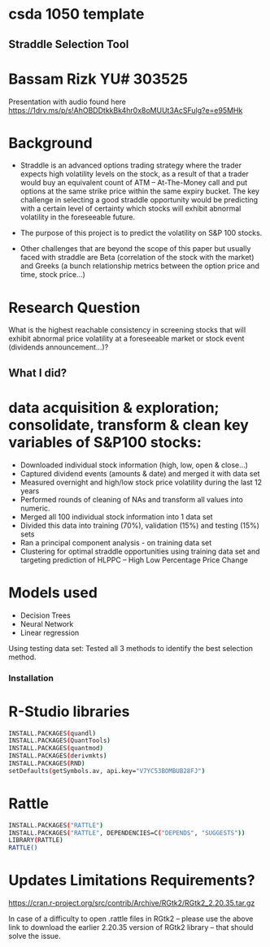 # csda 1050 template
## Straddle Selection Tool
# Bassam Rizk YU# 303525

Presentation with audio found here https://1drv.ms/p/s!AhOBDDtkkBk4hr0x8oMUUt3AcSFulg?e=e95MHk 

# Background
* Straddle is an advanced options trading strategy where the trader expects high volatility levels on the stock, as a result of that a trader would buy an equivalent count of ATM – At-The-Money call and put options at the same strike price within the same expiry bucket.
The key challenge in selecting a good straddle opportunity would be predicting with a certain level of certainty which stocks will exhibit abnormal volatility in the foreseeable future.

* The purpose of this project is to predict the volatility on S&P 100 stocks.

* Other challenges that are beyond the scope of this paper but usually faced with straddle are Beta (correlation of the stock with the market) and Greeks (a bunch relationship metrics between the option price and time, stock price...)

# Research Question
What is the highest reachable consistency in screening stocks that will exhibit abnormal price volatility at a foreseeable market or stock event (dividends announcement…)? 

## What I did?
# data acquisition & exploration; consolidate, transform & clean key variables of S&P100 stocks:
* Downloaded individual stock information (high, low, open & close…)
* Captured dividend events (amounts & date) and merged it with data set
* Measured overnight and high/low stock price volatility during the last 12 years
* Performed rounds of cleaning of NAs and transform all values into numeric.
* Merged all 100 individual stock information into 1 data set
* Divided this data into training (70%), validation (15%) and testing (15%) sets
* Ran a principal component analysis - on training data set
* Clustering for optimal straddle opportunities using training data set and targeting prediction of HLPPC – High Low Percentage Price Change

# Models used
* Decision Trees
* Neural Network
* Linear regression

Using testing data set: Tested all 3 methods to identify the best selection method.

### Installation
# R-Studio libraries
```sh
INSTALL.PACKAGES(quandl)
INSTALL.PACKAGES(QuantTools)
INSTALL.PACKAGES(quantmod)
INSTALL.PACKAGES(derivmkts)
INSTALL.PACKAGES(RND)
setDefaults(getSymbols.av, api.key="V7YC53BOMBUB28FJ")
```

# Rattle

```sh
INSTALL.PACKAGES("RATTLE")
INSTALL.PACKAGES("RATTLE", DEPENDENCIES=C("DEPENDS", "SUGGESTS"))
LIBRARY(RATTLE)
RATTLE()
```
# Updates Limitations Requirements?

https://cran.r-project.org/src/contrib/Archive/RGtk2/RGtk2_2.20.35.tar.gz 

In case of a difficulty to open .rattle files in RGtk2 – please use the above link to download the earlier 2.20.35 version of RGtk2 library – that should solve the issue.

